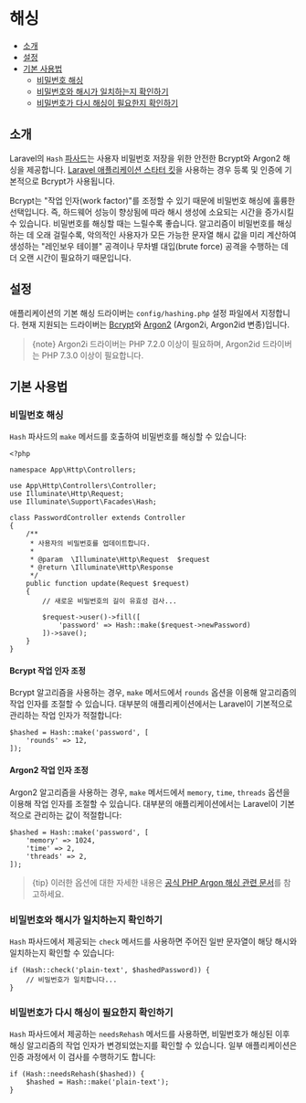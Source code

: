 # 해싱

- [소개](#introduction)
- [설정](#configuration)
- [기본 사용법](#basic-usage)
    - [비밀번호 해싱](#hashing-passwords)
    - [비밀번호와 해시가 일치하는지 확인하기](#verifying-that-a-password-matches-a-hash)
    - [비밀번호가 다시 해싱이 필요한지 확인하기](#determining-if-a-password-needs-to-be-rehashed)

<a name="introduction"></a>
## 소개

Laravel의 `Hash` [파사드](/docs/{{version}}/facades)는 사용자 비밀번호 저장을 위한 안전한 Bcrypt와 Argon2 해싱을 제공합니다. [Laravel 애플리케이션 스타터 킷](/docs/{{version}}/starter-kits)을 사용하는 경우 등록 및 인증에 기본적으로 Bcrypt가 사용됩니다.

Bcrypt는 "작업 인자(work factor)"를 조정할 수 있기 때문에 비밀번호 해싱에 훌륭한 선택입니다. 즉, 하드웨어 성능이 향상됨에 따라 해시 생성에 소요되는 시간을 증가시킬 수 있습니다. 비밀번호를 해싱할 때는 느릴수록 좋습니다. 알고리즘이 비밀번호를 해싱하는 데 오래 걸릴수록, 악의적인 사용자가 모든 가능한 문자열 해시 값을 미리 계산하여 생성하는 "레인보우 테이블" 공격이나 무차별 대입(brute force) 공격을 수행하는 데 더 오랜 시간이 필요하기 때문입니다.

<a name="configuration"></a>
## 설정

애플리케이션의 기본 해싱 드라이버는 `config/hashing.php` 설정 파일에서 지정합니다. 현재 지원되는 드라이버는 [Bcrypt](https://en.wikipedia.org/wiki/Bcrypt)와 [Argon2](https://en.wikipedia.org/wiki/Argon2) (Argon2i, Argon2id 변종)입니다.

> {note} Argon2i 드라이버는 PHP 7.2.0 이상이 필요하며, Argon2id 드라이버는 PHP 7.3.0 이상이 필요합니다.

<a name="basic-usage"></a>
## 기본 사용법

<a name="hashing-passwords"></a>
### 비밀번호 해싱

`Hash` 파사드의 `make` 메서드를 호출하여 비밀번호를 해싱할 수 있습니다:

    <?php

    namespace App\Http\Controllers;

    use App\Http\Controllers\Controller;
    use Illuminate\Http\Request;
    use Illuminate\Support\Facades\Hash;

    class PasswordController extends Controller
    {
        /**
         * 사용자의 비밀번호를 업데이트합니다.
         *
         * @param  \Illuminate\Http\Request  $request
         * @return \Illuminate\Http\Response
         */
        public function update(Request $request)
        {
            // 새로운 비밀번호의 길이 유효성 검사...

            $request->user()->fill([
                'password' => Hash::make($request->newPassword)
            ])->save();
        }
    }

<a name="adjusting-the-bcrypt-work-factor"></a>
#### Bcrypt 작업 인자 조정

Bcrypt 알고리즘을 사용하는 경우, `make` 메서드에서 `rounds` 옵션을 이용해 알고리즘의 작업 인자를 조절할 수 있습니다. 대부분의 애플리케이션에서는 Laravel이 기본적으로 관리하는 작업 인자가 적절합니다:

    $hashed = Hash::make('password', [
        'rounds' => 12,
    ]);

<a name="adjusting-the-argon2-work-factor"></a>
#### Argon2 작업 인자 조정

Argon2 알고리즘을 사용하는 경우, `make` 메서드에서 `memory`, `time`, `threads` 옵션을 이용해 작업 인자를 조절할 수 있습니다. 대부분의 애플리케이션에서는 Laravel이 기본적으로 관리하는 값이 적절합니다:

    $hashed = Hash::make('password', [
        'memory' => 1024,
        'time' => 2,
        'threads' => 2,
    ]);

> {tip} 이러한 옵션에 대한 자세한 내용은 [공식 PHP Argon 해싱 관련 문서](https://secure.php.net/manual/en/function.password-hash.php)를 참고하세요.

<a name="verifying-that-a-password-matches-a-hash"></a>
### 비밀번호와 해시가 일치하는지 확인하기

`Hash` 파사드에서 제공되는 `check` 메서드를 사용하면 주어진 일반 문자열이 해당 해시와 일치하는지 확인할 수 있습니다:

    if (Hash::check('plain-text', $hashedPassword)) {
        // 비밀번호가 일치합니다...
    }

<a name="determining-if-a-password-needs-to-be-rehashed"></a>
### 비밀번호가 다시 해싱이 필요한지 확인하기

`Hash` 파사드에서 제공하는 `needsRehash` 메서드를 사용하면, 비밀번호가 해싱된 이후 해싱 알고리즘의 작업 인자가 변경되었는지를 확인할 수 있습니다. 일부 애플리케이션은 인증 과정에서 이 검사를 수행하기도 합니다:

    if (Hash::needsRehash($hashed)) {
        $hashed = Hash::make('plain-text');
    }